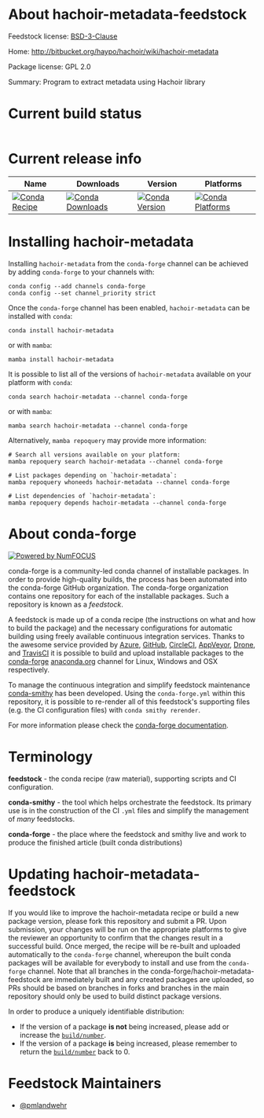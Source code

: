 About hachoir-metadata-feedstock
================================

Feedstock license: [BSD-3-Clause](https://github.com/conda-forge/hachoir-metadata-feedstock/blob/main/LICENSE.txt)

Home: http://bitbucket.org/haypo/hachoir/wiki/hachoir-metadata

Package license: GPL 2.0

Summary: Program to extract metadata using Hachoir library

Current build status
====================


<table>
</table>

Current release info
====================

| Name | Downloads | Version | Platforms |
| --- | --- | --- | --- |
| [![Conda Recipe](https://img.shields.io/badge/recipe-hachoir--metadata-green.svg)](https://anaconda.org/conda-forge/hachoir-metadata) | [![Conda Downloads](https://img.shields.io/conda/dn/conda-forge/hachoir-metadata.svg)](https://anaconda.org/conda-forge/hachoir-metadata) | [![Conda Version](https://img.shields.io/conda/vn/conda-forge/hachoir-metadata.svg)](https://anaconda.org/conda-forge/hachoir-metadata) | [![Conda Platforms](https://img.shields.io/conda/pn/conda-forge/hachoir-metadata.svg)](https://anaconda.org/conda-forge/hachoir-metadata) |

Installing hachoir-metadata
===========================

Installing `hachoir-metadata` from the `conda-forge` channel can be achieved by adding `conda-forge` to your channels with:

```
conda config --add channels conda-forge
conda config --set channel_priority strict
```

Once the `conda-forge` channel has been enabled, `hachoir-metadata` can be installed with `conda`:

```
conda install hachoir-metadata
```

or with `mamba`:

```
mamba install hachoir-metadata
```

It is possible to list all of the versions of `hachoir-metadata` available on your platform with `conda`:

```
conda search hachoir-metadata --channel conda-forge
```

or with `mamba`:

```
mamba search hachoir-metadata --channel conda-forge
```

Alternatively, `mamba repoquery` may provide more information:

```
# Search all versions available on your platform:
mamba repoquery search hachoir-metadata --channel conda-forge

# List packages depending on `hachoir-metadata`:
mamba repoquery whoneeds hachoir-metadata --channel conda-forge

# List dependencies of `hachoir-metadata`:
mamba repoquery depends hachoir-metadata --channel conda-forge
```


About conda-forge
=================

[![Powered by
NumFOCUS](https://img.shields.io/badge/powered%20by-NumFOCUS-orange.svg?style=flat&colorA=E1523D&colorB=007D8A)](https://numfocus.org)

conda-forge is a community-led conda channel of installable packages.
In order to provide high-quality builds, the process has been automated into the
conda-forge GitHub organization. The conda-forge organization contains one repository
for each of the installable packages. Such a repository is known as a *feedstock*.

A feedstock is made up of a conda recipe (the instructions on what and how to build
the package) and the necessary configurations for automatic building using freely
available continuous integration services. Thanks to the awesome service provided by
[Azure](https://azure.microsoft.com/en-us/services/devops/), [GitHub](https://github.com/),
[CircleCI](https://circleci.com/), [AppVeyor](https://www.appveyor.com/),
[Drone](https://cloud.drone.io/welcome), and [TravisCI](https://travis-ci.com/)
it is possible to build and upload installable packages to the
[conda-forge](https://anaconda.org/conda-forge) [anaconda.org](https://anaconda.org/)
channel for Linux, Windows and OSX respectively.

To manage the continuous integration and simplify feedstock maintenance
[conda-smithy](https://github.com/conda-forge/conda-smithy) has been developed.
Using the ``conda-forge.yml`` within this repository, it is possible to re-render all of
this feedstock's supporting files (e.g. the CI configuration files) with ``conda smithy rerender``.

For more information please check the [conda-forge documentation](https://conda-forge.org/docs/).

Terminology
===========

**feedstock** - the conda recipe (raw material), supporting scripts and CI configuration.

**conda-smithy** - the tool which helps orchestrate the feedstock.
                   Its primary use is in the construction of the CI ``.yml`` files
                   and simplify the management of *many* feedstocks.

**conda-forge** - the place where the feedstock and smithy live and work to
                  produce the finished article (built conda distributions)


Updating hachoir-metadata-feedstock
===================================

If you would like to improve the hachoir-metadata recipe or build a new
package version, please fork this repository and submit a PR. Upon submission,
your changes will be run on the appropriate platforms to give the reviewer an
opportunity to confirm that the changes result in a successful build. Once
merged, the recipe will be re-built and uploaded automatically to the
`conda-forge` channel, whereupon the built conda packages will be available for
everybody to install and use from the `conda-forge` channel.
Note that all branches in the conda-forge/hachoir-metadata-feedstock are
immediately built and any created packages are uploaded, so PRs should be based
on branches in forks and branches in the main repository should only be used to
build distinct package versions.

In order to produce a uniquely identifiable distribution:
 * If the version of a package **is not** being increased, please add or increase
   the [``build/number``](https://docs.conda.io/projects/conda-build/en/latest/resources/define-metadata.html#build-number-and-string).
 * If the version of a package **is** being increased, please remember to return
   the [``build/number``](https://docs.conda.io/projects/conda-build/en/latest/resources/define-metadata.html#build-number-and-string)
   back to 0.

Feedstock Maintainers
=====================

* [@pmlandwehr](https://github.com/pmlandwehr/)

